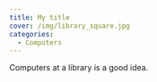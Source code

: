 ```yaml
---
title: My title
cover: /img/library_square.jpg
categories:
  - Computers
---
```


Computers at a library is a good idea.
